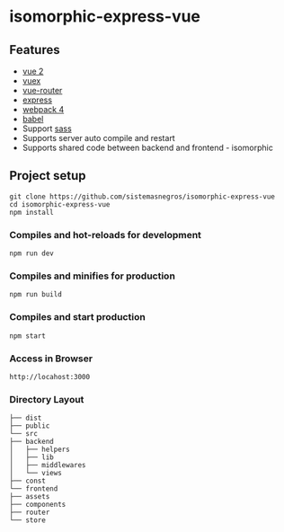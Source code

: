 # isomorphic-express-vue

## Features

- [vue 2](https://vuejs.org/)
- [vuex](https://vuex.vuejs.org/)
- [vue-router](https://router.vuejs.org/)
- [express](https://https://expressjs.com/)
- [webpack 4](https://webpack.js.org/)
- [babel](https://babeljs.io/)
- Support [sass](https://sass-lang.com/)
- Supports server auto compile and restart
- Supports shared code between backend and frontend - isomorphic

## Project setup

```
git clone https://github.com/sistemasnegros/isomorphic-express-vue
cd isomorphic-express-vue
npm install
```

### Compiles and hot-reloads for development

```
npm run dev
```

### Compiles and minifies for production

```
npm run build
```

### Compiles and start production

```
npm start
```

### Access in Browser

```
http://locahost:3000
```

### Directory Layout

```
├── dist
├── public
└── src
├── backend
│   ├── helpers
│   ├── lib
│   ├── middlewares
│   └── views
├── const
└── frontend
├── assets
├── components
├── router
└── store
```
